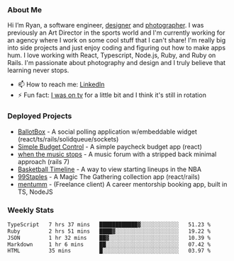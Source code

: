 ### About Me
Hi I’m Ryan, a software engineer, [designer](https://www.denvermullets.com/video) and [photographer](https://www.denvermullets.com/). I was previously an Art Director in the sports world and I'm currently working for an agency where I work on some cool stuff that I can't share! I'm really big into side projects and just enjoy coding and figuring out how to make apps hum. I love working with React, Typescript, Node.js, Ruby, and Ruby on Rails. I'm passionate about photography and design and I truly believe that learning never stops.

- 📫 How to reach me: [LinkedIn](https://www.linkedin.com/in/ryanvaznis)
- ⚡ Fun fact: [I was on tv](https://vimeo.com/381425882) for a little bit and I think it's still in rotation

### Deployed Projects
- [BallotBox](https://voteballotbox.com/) - A social polling application w/embeddable widget (react/ts/rails/solidqueue/sockets)
- [Simple Budget Control](https://simplebudgetcontrol.com/) - A simple paycheck budget app (react)
- [when the music stops](https://whenthemusicstops.net) - A music forum with a stripped back minimal approach (rails 7)
- [Basketball Timeline](https://basketball-timeline.com/?team=PHO&year=2023) - A way to view starting lineups in the NBA
- [99Staples](https://www.99staples.com/collections/denvermullets/9) - A Magic The Gathering collection app (react/rails)
- [mentumm](https://portal.mentumm.com/) - (Freelance client) A career mentorship booking app, built in TS, NodeJS

### Weekly Stats
<!--START_SECTION:waka-->

```txt
TypeScript   7 hrs 37 mins   ████████████▓░░░░░░░░░░░░   51.23 %
Ruby         2 hrs 51 mins   ████▓░░░░░░░░░░░░░░░░░░░░   19.22 %
JSON         1 hr 32 mins    ██▓░░░░░░░░░░░░░░░░░░░░░░   10.39 %
Markdown     1 hr 6 mins     ██░░░░░░░░░░░░░░░░░░░░░░░   07.42 %
HTML         35 mins         █░░░░░░░░░░░░░░░░░░░░░░░░   03.97 %
```

<!--END_SECTION:waka-->
